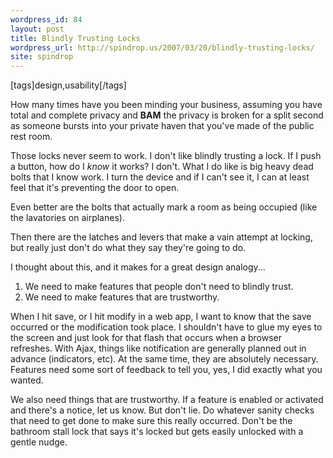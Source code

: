 ```yaml
---
wordpress_id: 84
layout: post
title: Blindly Trusting Locks
wordpress_url: http://spindrop.us/2007/03/20/blindly-trusting-locks/
site: spindrop
---
```

[tags]design,usability[/tags]

How many times have you been minding your business, assuming you have total and complete privacy and **BAM** the privacy is broken for a split second as someone bursts into your private haven that you've made of the public rest room.

Those locks never seem to work.  I don't like blindly trusting a lock.  If I push a button, how do I *know* it works?  I don't.  What I do like is big heavy dead bolts that I know work.  I turn the device and if I can't see it, I can at least feel that it's preventing the door to open.

Even better are the bolts that actually mark a room as being occupied (like the lavatories on airplanes).

Then there are the latches and levers that make a vain attempt at locking, but really just don't do what they say they're going to do.

I thought about this, and it makes for a great design analogy...

<!--more-->

1. We need to make features that people don't need to blindly trust.  
2. We need to make features that are trustworthy.

When I hit save, or I hit modify in a web app, I want to know that the save occurred or the modification took place.  I shouldn't have to glue my eyes to the screen and just look for that flash that occurs when a browser refreshes.  With Ajax, things like notification are generally planned out in advance (indicators, etc).  At the same time, they are absolutely necessary.  Features need some sort of feedback to tell you, yes, I did exactly what you wanted.

We also need things that are trustworthy.  If a feature is enabled or activated and there's a notice, let us know.   But don't lie.  Do whatever sanity checks that need to get done to make sure this really occurred.  Don't be the bathroom stall lock that says it's locked but gets easily unlocked with a gentle nudge.
